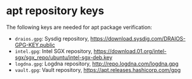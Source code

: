 # apt repository keys

The following keys are needed for apt package verification:

* `draios.gpg`: Sysdig repository, https://download.sysdig.com/DRAIOS-GPG-KEY.public
* `intel.gpg`: Intel SGX repository, https://download.01.org/intel-sgx/sgx_repo/ubuntu/intel-sgx-deb.key
* `logdna.gpg`: Logdna repository, http://repo.logdna.com/logdna.gpg
* `vault.gpg`: Vault repository, https://apt.releases.hashicorp.com/gpg
